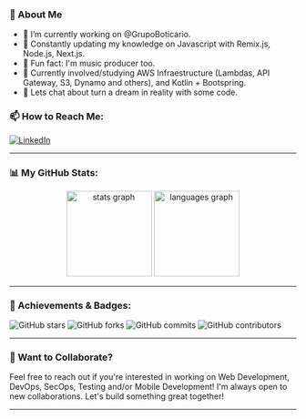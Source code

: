 ### 🚀 About Me

- 🔭 I’m currently working on @GrupoBoticario.
- 🌱 Constantly updating my knowledge on Javascript with Remix.js, Node.js, Next.js. 
- 👯 Fun fact: I'm music producer too.
- 🤔 Currently involved/studying AWS Infraestructure (Lambdas, API Gateway, S3, Dynamo and others), and Kotlin + Bootspring.
- 💬 Lets chat about turn a dream in reality with some code.

### 📫 How to Reach Me:
[![LinkedIn](https://img.shields.io/badge/LinkedIn-blue?style=for-the-badge&logo=linkedin)](https://www.linkedin.com/in/joaoemerson-profissional/)

---

### 📊 My GitHub Stats:

<div align="center">
  <img src="https://github-readme-stats.vercel.app/api?username=joaoemersonufc&hide_title=false&hide_rank=false&show_icons=true&include_all_commits=true&count_private=true&disable_animations=false&theme=dracula&locale=en&hide_border=false&order=1" height="150" alt="stats graph"  />
  <img src="https://github-readme-stats.vercel.app/api/top-langs?username=joaoemersonufc&locale=en&hide_title=false&layout=compact&card_width=320&langs_count=5&theme=dracula&hide_border=false&order=2" height="150" alt="languages graph"  />
</div>

---

### 🏅 Achievements & Badges:

![GitHub stars](https://img.shields.io/github/stars/xOryus?color=FFD700&style=for-the-badge)
![GitHub forks](https://img.shields.io/github/forks/xOryus/xOryus?color=blue&style=for-the-badge)
![GitHub commits](https://img.shields.io/github/commit-activity/y/xOryus/xOryus?color=brightgreen&style=for-the-badge)
![GitHub contributors](https://img.shields.io/github/contributors/xOryus/xOryus?color=green&style=for-the-badge)

---

### 🌟 Want to Collaborate?
Feel free to reach out if you're interested in working on Web Development, DevOps, SecOps, Testing and/or Mobile Development! I'm always open to new collaborations. Let's build something great together!

---
